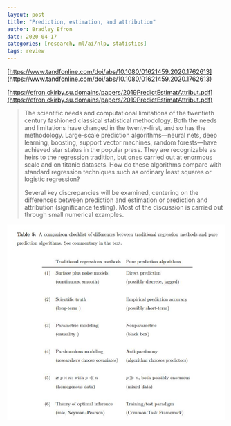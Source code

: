 ```yaml
---
layout: post
title: "Prediction, estimation, and attribution"
author: Bradley Efron
date: 2020-04-17
categories: [research, ml/ai/nlp, statistics]
tags: review
---
```


[https://www.tandfonline.com/doi/abs/10.1080/01621459.2020.1762613](https://www.tandfonline.com/doi/abs/10.1080/01621459.2020.1762613)

[https://efron.ckirby.su.domains/papers/2019PredictEstimatAttribut.pdf](https://efron.ckirby.su.domains/papers/2019PredictEstimatAttribut.pdf)

> The scientific needs and computational limitations of the twentieth century fashioned classical statistical methodology. Both the needs and limitations have changed in the twenty-first, and so has the methodology. Large-scale prediction algorithms—neural nets, deep learning, boosting, support vector machines, random forests—have achieved star status in the popular press. They are recognizable as heirs to the regression tradition, but ones carried out at enormous scale and on titanic datasets. How do these algorithms compare with standard regression techniques such as ordinary least squares or logistic regression? 
>
> Several key discrepancies will be examined, centering on the differences between prediction and estimation or prediction and attribution (significance testing). Most of the discussion is carried out through small numerical examples.

![img](img/comparison-regression-vs-prediction.JPG)
